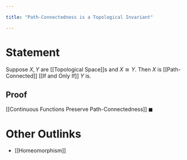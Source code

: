 ```yaml
---

title: "Path-Connectedness is a Topological Invariant"

---
```

# Statement
Suppose $X, Y$ are [[Topological Space]]s and $X \cong Y$. Then $X$ is [[Path-Connected]] [[If and Only If]] $Y$ is.

## Proof
[[Continuous Functions Preserve Path-Connectedness]] $\blacksquare$

# Other Outlinks
- [[Homeomorphism]]